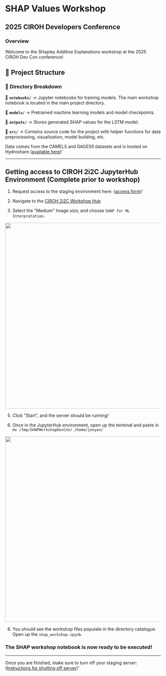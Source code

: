 # SHAP Values Workshop
## 2025 CIROH Developers Conference 
### Overview
Welcome to the SHapley Additive Explanations workshop at the 2025 CIROH Dev Con conference! 

## 📂 Project Structure

### **🔹 Directory Breakdown**
📌 **`notebooks/`** → Jupyter notebooks for training models. The main workshop notebook is located in the main project directory.

📌 **`models/`** → Pretrained machine learning models and model checkpoints.

📌 **`outputs/`** → Stores generated SHAP values for the LSTM model.

📌 **`src/`** → Contains source code for the project with helper functions for data preprocessing, visualization, model building, etc.

Data comes from the CAMELS and GAGESII datasets and is hosted on Hydroshare  ([available here](https://www.hydroshare.org/resource/504107925379464dab88ff5780aefb5a/))'

---

## **Getting access to CIROH 2i2C JupyterHub Environment** (Complete prior to workshop)

1. Request access to the staging environment here: ([access form](https://forms.office.com/Pages/ResponsePage.aspx?id=jnIAKtDwtECk6M5DPz-8p4IIpHdEnmhNgjOa9FjrwGtUNUoyV1UxNFIzV1AyTDhTNzdOT1Q5NVlLTC4u))'

2. Navigate to the [CIROH 2i2C Workshop Hub](https://workshop.ciroh.awi.2i2c.cloud/hub/spawn) 

3. Select the "Medium" Image size, and choose `SHAP for ML Interpretation`.
<a href="https://github.com/user-attachments/assets/23143057-1dfb-4675-a9cb-23b20993f4ae">
  <img src="https://github.com/user-attachments/assets/23143057-1dfb-4675-a9cb-23b20993f4ae" width="600">
</a>

5. Click "Start", and the server should be running!

6. Once in the JupyterHub environment, open up the terminal and paste in `mv /tmp/SHAPWorkshopDevCon/ /home/jovyan/`
<a href="https://github.com/user-attachments/assets/32da97b6-3f5a-473c-89fe-db45b9c18a38">
  <img src="https://github.com/user-attachments/assets/32da97b6-3f5a-473c-89fe-db45b9c18a38" width="600">
</a>

8. You should see the workshop files populate in the directory catalogue. Open up the `shap_workshop.ipynb`.

### The SHAP workshop notebook is now ready to be executed!

---
Once you are finished, make sure to turn off your staging server: ([Instructions for shutting off server](https://www.youtube.com/watch?v=VSFs2bu4-74&feature=youtu.be))'






